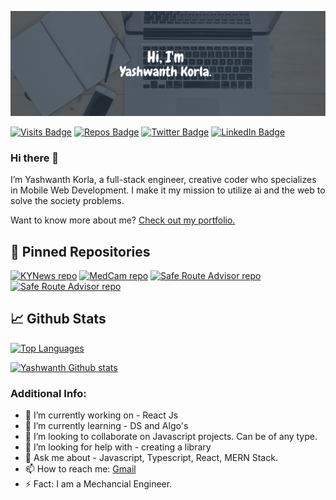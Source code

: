 [![Hi I'm Yashwanth Korla](./Images/banner.png)](https://yashwanthkorla.com)


[![Visits Badge](https://badges.pufler.dev/visits/yashwanthkorla/yashwanthkorla)](https://yashwanthkorla.com)
[![Repos Badge](https://badges.pufler.dev/repos/yashwanthkorla)](https://github.com/yashwanthkorla?tab=repositories)
[![Twitter Badge](https://img.shields.io/badge/Twitter-Profile-informational?style=flat&logo=twitter&logoColor=white&color=1CA2F1)](https://twitter.com/korlayashwanth)
[![LinkedIn Badge](https://img.shields.io/badge/LinkedIn-Profile-informational?style=flat&logo=linkedin&logoColor=white&color=0D76A8)](https://in.linkedin.com/in/korlayashwanth)

### Hi there 👋

I’m Yashwanth Korla, a full-stack engineer, creative coder who specializes in Mobile Web Development. I make it my mission to utilize ai and the web to solve the society problems.

Want to know more about me? [Check out my portfolio.](https://yashwanthkorla.com)


## 📌 Pinned Repositories

[![KYNews repo](https://github-readme-stats.vercel.app/api/pin/?username=yashwanthkorla&repo=KYNews&title_color=ffffff&text_color=c9cacc&icon_color=4AB197&bg_color=1A2B34)](https://github.com/yashwanthkorla/KYNews)
[![MedCam repo](https://github-readme-stats.vercel.app/api/pin/?username=yashwanthkorla&repo=MedCam&title_color=ffffff&text_color=c9cacc&icon_color=4AB197&bg_color=1A2B34)](https://github.com/yashwanthkorla/MedCam)
[![Safe Route Advisor repo](https://github-readme-stats.vercel.app/api/pin/?username=yashwanthkorla&repo=Safe-Route-Advisor&title_color=ffffff&text_color=c9cacc&icon_color=4AB197&bg_color=1A2B34)](https://github.com/yashwanthkorla/Safe-Route-Advisor)
[![Safe Route Advisor repo](https://github-readme-stats.vercel.app/api/pin/?username=yashwanthkorla&repo=js-utils&title_color=ffffff&text_color=c9cacc&icon_color=4AB197&bg_color=1A2B34)](https://github.com/yashwanthkorla/js-utils)

##  &#x1f4c8; Github Stats

[![Top Languages](https://github-readme-stats.vercel.app/api/top-langs/?username=yashwanthkorla&hide=html,css&title_color=ffffff&text_color=c9cacc&icon_color=4AB197&bg_color=1A2B34)](https://github.com/yashwanthkorla)

[![Yashwanth Github stats](https://github-readme-stats.vercel.app/api?username=yashwanthkorla&show_icons=true&line_height=27&count_private=true&title_color=ffffff&text_color=c9cacc&icon_color=4AB097&bg_color=1A2B34)](https://github.com/yashwanthkorla)

### Additional Info:

- 🔭 I’m currently working on - React Js
- 🌱 I’m currently learning - DS and Algo's
- 👯 I’m looking to collaborate on Javascript projects. Can be of any type.
- 🤔 I’m looking for help with - creating a library
- 💬 Ask me about - Javascript, Typescript, React, MERN Stack.
- 📫 How to reach me: [Gmail](mailto:yashwanthkorla@gmail.com)
- ⚡ Fact: I am a Mechancial Engineer.

